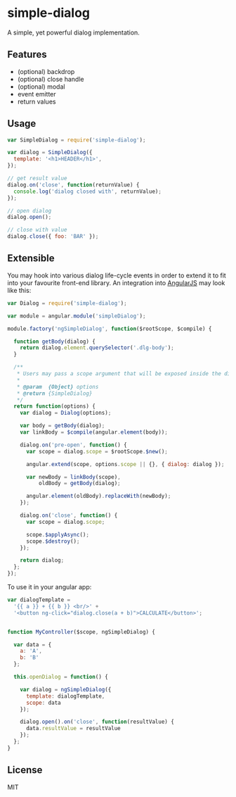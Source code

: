 # simple-dialog

A simple, yet powerful dialog implementation.


## Features

* (optional) backdrop
* (optional) close handle
* (optional) modal
* event emitter
* return values


## Usage

```javascript
var SimpleDialog = require('simple-dialog');

var dialog = SimpleDialog({
  template: '<h1>HEADER</h1>',
});

// get result value
dialog.on('close', function(returnValue) {
  console.log('dialog closed with', returnValue);
});

// open dialog
dialog.open();

// close with value
dialog.close({ foo: 'BAR' });
```


## Extensible

You may hook into various dialog life-cycle events in order to extend it to fit into your favourite front-end library. An integration into [AngularJS](https://angularjs.org/) may look like this:


```javascript
var Dialog = require('simple-dialog');

var module = angular.module('simpleDialog');

module.factory('ngSimpleDialog', function($rootScope, $compile) {

  function getBody(dialog) {
    return dialog.element.querySelector('.dlg-body');
  }

  /**
   * Users may pass a scope argument that will be exposed inside the dialog template.
   *
   * @param  {Object} options
   * @return {SimpleDialog}
   */
  return function(options) {
    var dialog = Dialog(options);

    var body = getBody(dialog);
    var linkBody = $compile(angular.element(body));

    dialog.on('pre-open', function() {
      var scope = dialog.scope = $rootScope.$new();

      angular.extend(scope, options.scope || {}, { dialog: dialog });

      var newBody = linkBody(scope),
          oldBody = getBody(dialog);

      angular.element(oldBody).replaceWith(newBody);
    });

    dialog.on('close', function() {
      var scope = dialog.scope;

      scope.$applyAsync();
      scope.$destroy();
    });

    return dialog;
  };
});
```

To use it in your angular app:

```javascript
var dialogTemplate =
  '{{ a }} + {{ b }} <br/>' +
  '<button ng-click="dialog.close(a + b)">CALCULATE</button>';


function MyController($scope, ngSimpleDialog) {

  var data = {
    a: 'A',
    b: 'B'
  };

  this.openDialog = function() {

    var dialog = ngSimpleDialog({
      template: dialogTemplate,
      scope: data
    });

    dialog.open().on('close', function(resultValue) {
      data.resultValue = resultValue
    });
  };
}
```


## License

MIT